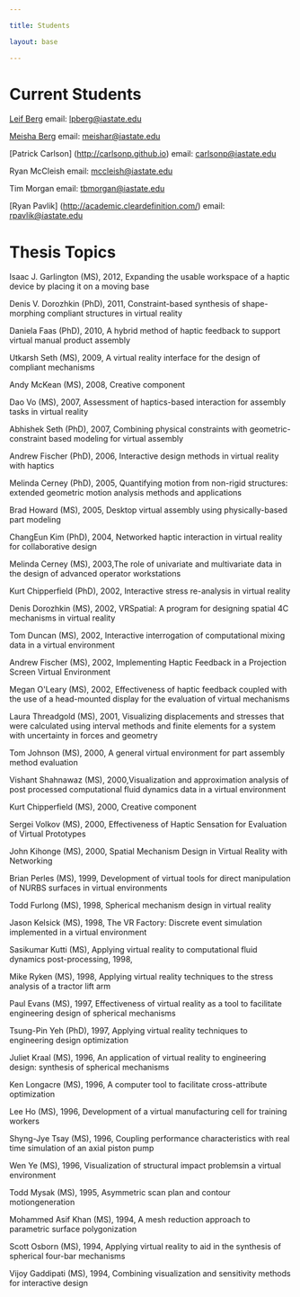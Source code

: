 ```yaml
---

title: Students

layout: base

---
```

# Current Students

[Leif Berg](http://www.lpberg.com) email: lpberg@iastate.edu

[Meisha Berg](http://meishar.weebly.com/) email: meishar@iastate.edu

[Patrick Carlson] (http://carlsonp.github.io) email: carlsonp@iastate.edu

Ryan McCleish email: mccleish@iastate.edu

Tim Morgan email: tbmorgan@iastate.edu

[Ryan Pavlik] (http://academic.cleardefinition.com/) email: rpavlik@iastate.edu

# Thesis Topics
  <p>Isaac J. Garlington (MS), 2012, Expanding the usable workspace of a haptic device by placing it on a moving base</p>
  <p>Denis V. Dorozhkin (PhD), 2011, Constraint-based synthesis of shape-morphing compliant structures in virtual reality</p>
  <p>Daniela Faas (PhD), 2010, A hybrid method of haptic feedback to support virtual manual product assembly</p>		    
  <p>Utkarsh Seth (MS), 2009, A virtual reality interface for the design of compliant mechanisms</p>
  <p>Andy McKean (MS), 2008, Creative component</p>
  <p>Dao Vo (MS), 2007, Assessment of haptics-based interaction for assembly tasks in virtual reality</p>
  <p>Abhishek Seth (PhD), 2007, Combining physical constraints with geometric-constraint based modeling for virtual assembly</p>
  <p>Andrew Fischer (PhD), 2006, Interactive design methods in virtual reality with haptics</p>  
  <p>Melinda Cerney (PhD), 2005, Quantifying motion from non-rigid structures: extended geometric motion analysis methods and applications</p>
  <p>Brad Howard (MS), 2005, Desktop virtual assembly using physically-based part modeling</p>	
  <p> ChangEun Kim (PhD), 2004, Networked haptic interaction in virtual reality for collaborative design</p>			
  <p>Melinda Cerney (MS), 2003,The role of univariate and multivariate data in the design of advanced operator workstations</p>	
  <p>Kurt Chipperfield (PhD), 2002, Interactive stress re-analysis in virtual reality</p>
  <p>Denis Dorozhkin (MS), 2002, VRSpatial: A program for designing spatial 4C mechanisms in virtual reality </p>
  <p>Tom Duncan (MS), 2002, Interactive interrogation of computational mixing data in a virtual environment</p>
  <p>Andrew Fischer (MS), 2002, Implementing Haptic Feedback in a Projection Screen Virtual Environment</p>
  <p>Megan O'Leary (MS), 2002, Effectiveness of haptic feedback coupled with the use of a head-mounted display for the evaluation of virtual mechanisms</p>
  <p>Laura Threadgold (MS), 2001, Visualizing displacements and stresses that were calculated using interval methods and finite elements for a system with uncertainty in forces and geometry</p>
  <p>Tom Johnson (MS), 2000, A general virtual environment for part assembly method evaluation</p>
  <p>Vishant Shahnawaz (MS), 2000,Visualization and approximation analysis of post processed computational fluid dynamics data in a virtual environment</p>
  <p>Kurt Chipperfield (MS), 2000, Creative component</p>
  <p>Sergei Volkov (MS), 2000, Effectiveness of Haptic Sensation for Evaluation of Virtual Prototypes</p>
  <p>John Kihonge (MS), 2000, Spatial Mechanism Design in Virtual Reality with Networking </p>
  <p>Brian Perles (MS), 1999, Development of virtual tools for direct manipulation of NURBS surfaces in virtual environments</p>
  <p>Todd Furlong (MS), 1998, Spherical mechanism design in virtual reality</p>
  <p>Jason Kelsick (MS), 1998, The VR Factory: Discrete event simulation implemented in a virtual environment</p>
  <p>Sasikumar Kutti (MS), Applying virtual reality to computational fluid dynamics post-processing, 1998,</p>
  <p>Mike Ryken (MS), 1998, Applying virtual reality techniques to the stress analysis of a tractor lift arm</p>
  <p>Paul Evans (MS), 1997, Effectiveness of virtual reality as a tool to facilitate engineering design of spherical mechanisms</p>
  <p>Tsung-Pin Yeh (PhD), 1997, Applying virtual reality techniques to engineering design optimization</p>
  <p>Juliet Kraal (MS), 1996, An application of virtual reality to engineering design: synthesis of spherical mechanisms</p>
  <p>Ken Longacre (MS), 1996, A computer tool to facilitate cross-attribute optimization</p>
  <p>Lee Ho (MS), 1996, Development of a virtual manufacturing cell for training workers</p>
  <p>Shyng-Jye Tsay (MS), 1996, Coupling performance characteristics with real time simulation of an axial piston pump</p>
  <p>Wen Ye (MS), 1996, Visualization of structural impact problemsin a virtual environment</p>
  <p>Todd Mysak (MS), 1995, Asymmetric scan plan and contour motiongeneration</p>
  <p>Mohammed Asif Khan (MS), 1994, A mesh reduction approach to parametric surface polygonization</p>
  <p>Scott Osborn (MS), 1994, Applying virtual reality to aid in the synthesis of spherical four-bar mechanisms</p>
  <p>Vijoy Gaddipati (MS), 1994, Combining visualization and sensitivity methods for interactive design</p>
